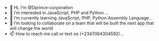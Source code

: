 - 👋 Hi, I’m @Dprince-corporation
- 👀 I’m interested in JavaScript, PHP and Python ...
- 🌱 I’m currently learning  JavaScript, PHP, Python Assembly Language...
- 💞️ I’m looking to collaborate on a team that will be built the next app that will change the world 
- 📫 How to reach me call or text on (+2347064304592)...

<!---
Dprince-corporation/Dprince-corporation is a ✨ special ✨ repository because its `README.md` (this file) appears on your GitHub profile.
You can click the Preview link to take a look at your changes.
--->
